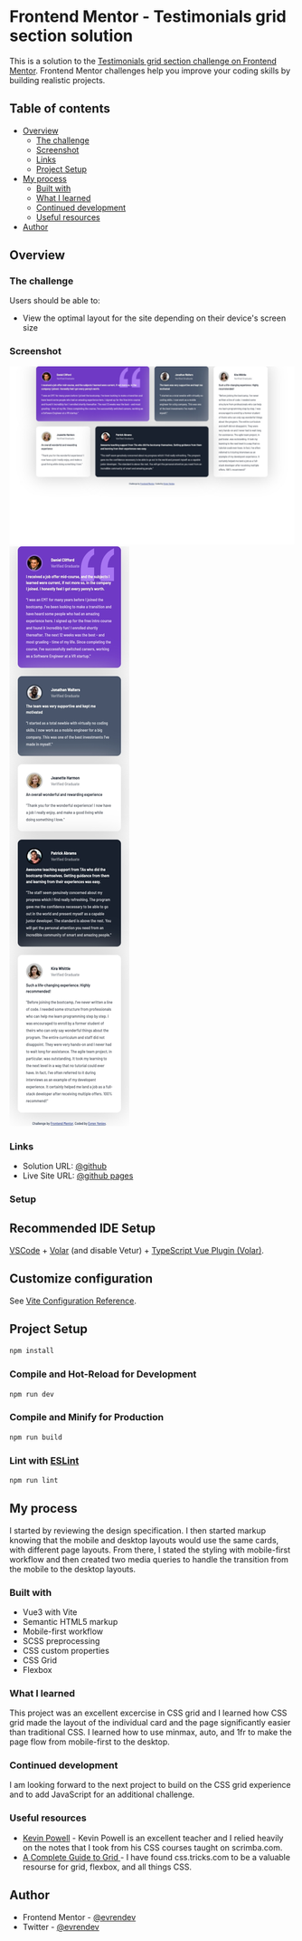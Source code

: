 # Frontend Mentor - Testimonials grid section solution

This is a solution to the [Testimonials grid section challenge on Frontend Mentor](https://www.frontendmentor.io/challenges/testimonials-grid-section-Nnw6J7Un7). Frontend Mentor challenges help you improve your coding skills by building realistic projects. 

## Table of contents

- [Overview](#overview)
  - [The challenge](#the-challenge)
  - [Screenshot](#screenshot)
  - [Links](#links)
  - [Project Setup](#setup)
- [My process](#my-process)
  - [Built with](#built-with)
  - [What I learned](#what-i-learned)
  - [Continued development](#continued-development)
  - [Useful resources](#useful-resources)
- [Author](#author)

## Overview

### The challenge

Users should be able to:

- View the optimal layout for the site depending on their device's screen size

### Screenshot

![desktop image](https://raw.githubusercontent.com/evrendev/testimonals-grid-section/main/screens/desktop-screen.jpg)
![mobile image](https://raw.githubusercontent.com/evrendev/testimonals-grid-section/main/screens/mobile-screen.jpg)

### Links

- Solution URL: [@github](https://github.com/evrendev/testimonals-grid-section)
- Live Site URL: [@github pages](https://evrendev.github.io/testimonals-grid-section/)

### Setup

## Recommended IDE Setup

[VSCode](https://code.visualstudio.com/) + [Volar](https://marketplace.visualstudio.com/items?itemName=johnsoncodehk.volar) (and disable Vetur) + [TypeScript Vue Plugin (Volar)](https://marketplace.visualstudio.com/items?itemName=johnsoncodehk.vscode-typescript-vue-plugin).

## Customize configuration

See [Vite Configuration Reference](https://vitejs.dev/config/).

## Project Setup

```sh
npm install
```

### Compile and Hot-Reload for Development

```sh
npm run dev
```

### Compile and Minify for Production

```sh
npm run build
```

### Lint with [ESLint](https://eslint.org/)

```sh
npm run lint
```

## My process

 I started by reviewing the design specification.  I then started markup knowing that the mobile and desktop layouts would use the same cards, with different page layouts.  From there, I stated the styling with mobile-first workflow and then created two media queries to handle the transition from the mobile to the desktop layouts.

### Built with

- Vue3 with Vite
- Semantic HTML5 markup
- Mobile-first workflow
- SCSS preprocessing
- CSS custom properties
- CSS Grid
- Flexbox

### What I learned

This project was an excellent excercise in CSS grid and I learned how CSS grid made the layout of the individual card and the page significantly easier than traditional CSS. I learned how to use minmax, auto, and 1fr to make the page flow from mobile-first to the desktop.

### Continued development

I am looking forward to the next project to build on the CSS grid experience and to add JavaScript for an additional challenge.

### Useful resources

- [Kevin Powell](https://www.kevinpowell.co/) - Kevin Powell is an excellent teacher and I relied heavily on the notes that I took from his CSS courses taught on scrimba.com.
- [A Complete Guide to Grid ](https://css-tricks.com/snippets/css/complete-guide-grid/) -  I have found css.tricks.com to be a valuable resourse for grid, flexbox, and all things CSS.

## Author

- Frontend Mentor - [@evrendev](https://www.frontendmentor.io/profile/evrendev)
- Twitter - [@evrendev](https://www.twitter.com/evrendev)
